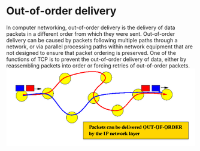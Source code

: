 # Out-of-order delivery


In computer networking, out-of-order delivery is the delivery of data
packets in a different order from which they were sent. Out-of-order
delivery can be caused by packets following multiple paths through a
network, or via parallel processing paths within network equipment that
are not designed to ensure that packet ordering is preserved. One of the
functions of TCP is to prevent the out-of-order delivery of data, either
by reassembling packets into order or forcing retries of out-of-order
packets.\
![](./images/15008740.png?width=480)

